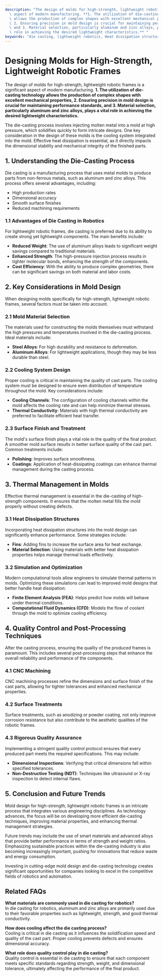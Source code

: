 ```yaml
---
description: "The design of molds for high-strength, lightweight robotic frames is a significant\
  \ aspect of modern manufacturing. **1. The utilization of die-casting technology\
  \ allows the production of complex shapes with excellent mechanical properties,\
  \ 2. Ensuring precision in mold design is crucial for maintaining performance standards,\
  \ and 3. Material selection, particularly aluminum and zinc alloys, plays a vital\
  \ role in achieving the desired lightweight characteristics.** "
keywords: "die casting, lightweight robotics, Heat dissipation structure, Die casting process"
---
```

# Designing Molds for High-Strength, Lightweight Robotic Frames

The design of molds for high-strength, lightweight robotic frames is a significant aspect of modern manufacturing. **1. The utilization of die-casting technology allows the production of complex shapes with excellent mechanical properties, 2. Ensuring precision in mold design is crucial for maintaining performance standards, and 3. Material selection, particularly aluminum and zinc alloys, plays a vital role in achieving the desired lightweight characteristics.** 

The die-casting process involves injecting molten metal into a mold at high pressure, which solidifies quickly to form intricate designs. One key consideration in the design of these molds is the cooling system integrated into the mold. Effective heat dissipation is essential, as it directly impacts the dimensional stability and mechanical integrity of the finished parts.

## **1. Understanding the Die-Casting Process**

Die casting is a manufacturing process that uses metal molds to produce parts from non-ferrous metals, such as aluminum and zinc alloys. This process offers several advantages, including:

- High production rates
- Dimensional accuracy
- Smooth surface finishes
- Reduced machining requirements

### **1.1 Advantages of Die Casting in Robotics**

For lightweight robotic frames, die casting is preferred due to its ability to create strong yet lightweight components. The main benefits include:

- **Reduced Weight**: The use of aluminum alloys leads to significant weight savings compared to traditional materials.
- **Enhanced Strength**: The high-pressure injection process results in tighter molecular bonds, enhancing the strength of the components.
- **Cost Efficiency**: With the ability to produce complex geometries, there can be significant savings on both material and labor costs.

## **2. Key Considerations in Mold Design**

When designing molds specifically for high-strength, lightweight robotic frames, several factors must be taken into account.

### **2.1 Mold Material Selection**

The materials used for constructing the molds themselves must withstand the high pressures and temperatures involved in the die-casting process. Ideal materials include:

- **Steel Alloys**: For high durability and resistance to deformation.
- **Aluminum Alloys**: For lightweight applications, though they may be less durable than steel.

### **2.2 Cooling System Design**

Proper cooling is critical in maintaining the quality of cast parts. The cooling system must be designed to ensure even distribution of temperature throughout the mold. Key considerations include:

- **Cooling Channels**: The configuration of cooling channels within the mold affects the cooling rate and can help minimize thermal stresses.
- **Thermal Conductivity**: Materials with high thermal conductivity are preferred to facilitate efficient heat transfer.

### **2.3 Surface Finish and Treatment**

The mold's surface finish plays a vital role in the quality of the final product. A smoother mold surface results in better surface quality of the cast part. Common treatments include:

- **Polishing**: Improves surface smoothness.
- **Coatings**: Application of heat-dissipating coatings can enhance thermal management during the casting process.

## **3. Thermal Management in Molds**

Effective thermal management is essential in the die-casting of high-strength components. It ensures that the molten metal fills the mold properly without creating defects.

### **3.1 Heat Dissipation Structures**

Incorporating heat dissipation structures into the mold design can significantly enhance performance. Some strategies include:

- **Fins**: Adding fins to increase the surface area for heat exchange.
- **Material Selection**: Using materials with better heat dissipation properties helps manage thermal loads effectively.

### **3.2 Simulation and Optimization**

Modern computational tools allow engineers to simulate thermal patterns in molds. Optimizing these simulations can lead to improved mold designs that better handle heat dissipation:

- **Finite Element Analysis (FEA)**: Helps predict how molds will behave under thermal conditions.
- **Computational Fluid Dynamics (CFD)**: Models the flow of coolant through the mold to optimize cooling efficiency.

## **4. Quality Control and Post-Processing Techniques**

After the casting process, ensuring the quality of the produced frames is paramount. This includes several post-processing steps that enhance the overall reliability and performance of the components.

### **4.1 CNC Machining**

CNC machining processes refine the dimensions and surface finish of the cast parts, allowing for tighter tolerances and enhanced mechanical properties.

### **4.2 Surface Treatments**

Surface treatments, such as anodizing or powder coating, not only improve corrosion resistance but also contribute to the aesthetic qualities of the robotic frames.

### **4.3 Rigorous Quality Assurance**

Implementing a stringent quality control protocol ensures that every produced part meets the required specifications. This may include:

- **Dimensional Inspections**: Verifying that critical dimensions fall within specified tolerances.
- **Non-Destructive Testing (NDT)**: Techniques like ultrasound or X-ray inspection to detect internal flaws.

## **5. Conclusion and Future Trends**

Mold design for high-strength, lightweight robotic frames is an intricate process that integrates various engineering disciplines. As technology advances, the focus will be on developing more efficient die-casting techniques, improving material properties, and enhancing thermal management strategies. 

Future trends may include the use of smart materials and advanced alloys that provide better performance in terms of strength and weight ratios. Emphasizing sustainable practices within the die-casting industry is also becoming increasingly important, pushing for innovations that reduce waste and energy consumption.

Investing in cutting-edge mold design and die-casting technology creates significant opportunities for companies looking to excel in the competitive fields of robotics and automation.

## Related FAQs

**What materials are commonly used in die casting for robotics?**  
In die casting for robotics, aluminum and zinc alloys are primarily used due to their favorable properties such as lightweight, strength, and good thermal conductivity.

**How does cooling affect the die casting process?**  
Cooling is critical in die casting as it influences the solidification speed and quality of the cast part. Proper cooling prevents defects and ensures dimensional accuracy.

**What role does quality control play in die casting?**  
Quality control is essential in die casting to ensure that each component meets specific standards regarding strength, weight, and dimensional tolerance, ultimately affecting the performance of the final product.

